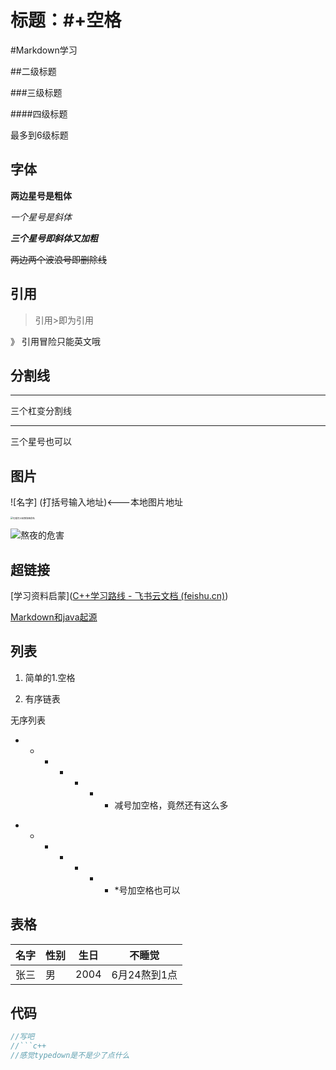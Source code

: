 # 标题：#+空格

#Markdown学习

##二级标题

###三级标题

####四级标题

最多到6级标题

## 字体

**两边星号是粗体**

*一个星号是斜体*

***三个星号即斜体又加粗***

~~两边两个波浪号即删除线~~



## 引用

> 引用>即为引用

》 引用冒险只能英文哦



## 分割线

---

三个杠变分割线

***

三个星号也可以



## 图片

![名字] (打括号输入地址)<---本地图片地址

<img title="" src="file:///F:/%E6%B5%81%E8%90%A4%E7%BE%8E%E5%8C%96%E5%8C%85/%E6%98%9F%E9%93%81-%E6%B5%81%E8%90%A4%E7%BE%8E%E5%8C%96%E5%8C%85/%E5%BC%80%E5%A7%8B%E8%8F%9C%E5%8D%95%E8%83%8C%E6%99%AF/109.png" alt="![]就可以给那张图命名" style="zoom:25%;" data-align="left">

![熬夜的危害](https://cn.bing.com/images/search?view=detailV2&ccid=+l/i7Zjb&id=E91ACA0A6A5135DAC8D380FB1E8B51040F2CDA2B&thid=OIP.-l_i7ZjbHdJ5Yp6YQMN5cQHaFu&mediaurl=https://ts1.cn.mm.bing.net/th/id/R-C.fa5fe2ed98db1dd279629e9840c37971?rik=K9osDwRRix77gA&riu=http%3a%2f%2finews.gtimg.com%2fnewsapp_bt%2f0%2f11704663487%2f641&ehk=LCdQeAb7dFb2o2WNJxIJYjXc%2bA779CD1PIgOu9Sfz20%3d&risl=&pid=ImgRaw&r=0&sres=1&sresct=1&srh=799&srw=1033&exph=496&expw=641&q=熬夜的危害&simid=608026885776569521&FORM=IRPRST&ck=BA53EED0D3C2A6A0F1E444918D2353F9&selectedIndex=35&itb=0&mode=overlay "熬夜")

## 超链接

[学习资料启蒙]([C++学习路线 - 飞书云文档 (feishu.cn)](https://rvwwc2le7y8.feishu.cn/wiki/Ez3ZwkroWi7mx3kMzuWcVh86nug))

[Markdown和java起源]([预科02：Markdown语法详解_哔哩哔哩_bilibili](https://www.bilibili.com/video/BV12J41137hu?p=6&spm_id_from=pageDriver&vd_source=9dfd5f3b63d016ce76d5e17dacbefc1a))



## 列表

1. 简单的1.空格

2. 有序链表
   
   

无序列表

- - - - - - - 减号加空格，竟然还有这么多
* * * * * * * *号加空格也可以
              
              

## 表格

| 名字  | 性别  | 生日   | 不睡觉      |
| --- | --- | ---- | -------- |
| 张三  | 男   | 2004 | 6月24熬到1点 |



## 代码

```java
//写吧
//```c++
//感觉typedown是不是少了点什么
```
